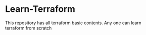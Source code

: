 # Learn-Terraform
This repository has all terraform basic contents. Any one can learn terraform from scratch
